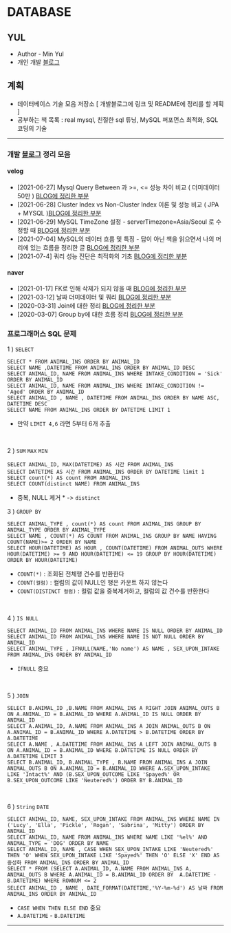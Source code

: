 DATABASE
============ 

YUL
------
* Author - Min Yul <br>
* 개인 개발 [블로그](https://velog.io/@minyul) <br>


계획
-------
* 데이터베이스 기술 모음 저장소 [ 개발블로그에 링크 및 README에 정리를 할 계획 ]
* 공부하는 책 목록 : real mysql, 친절한 sql 튜닝, MySQL 퍼포먼스 최적화, SQL 코딩의 기술
-------


### 개발 [블로그](https://velog.io/@minyul) 정리 모음

#### velog
* [2021-06-27] Mysql Query Between 과 >=, <= 성능 차이 비교 ( 더미데이터 50만 ) [BLOG에 정리한 부분](https://velog.io/@minyul/Mysql-Query-Between-%EA%B3%BC-%EC%84%B1%EB%8A%A5-%EC%B0%A8%EC%9D%B4-%EB%B9%84%EA%B5%90-%EB%8D%94%EB%AF%B8%EB%8D%B0%EC%9D%B4%ED%84%B0-50%EB%A7%8C)
* [2021-06-28] Cluster Index vs Non-Cluster Index 이론 및 성능 비교 ( JPA + MYSQL )[BLOG에 정리한 부분](https://velog.io/@minyul/Cluster-Index-vs-Non-Cluster-Index-%EC%9D%B4%EB%A1%A0-%EB%B0%8F-%EC%84%B1%EB%8A%A5-%EB%B9%84%EA%B5%90-JPA-MYSQL)
* [2021-06-29] MySQL TimeZone 설정 - serverTimezone=Asia/Seoul 로 수정할 때 [BLOG에 정리한 부분](https://velog.io/@minyul/MySQL-TimeZone-%EC%84%A4%EC%A0%95-serverTimezoneAsiaSeoul-%EB%A1%9C-%EC%88%98%EC%A0%95%ED%95%A0-%EB%95%8C)
* [2021-07-04] MySQL의 데이터 흐름 및 특징 - 답이 아닌 책을 읽으면서 나의 머리에 있는 흐름을 정리한 글 [BLOG에 정리한 부분](https://velog.io/@minyul/MySQL%EC%9D%98-%EB%8D%B0%EC%9D%B4%ED%84%B0-%ED%9D%90%EB%A6%84-%EB%B0%8F-%ED%8A%B9%EC%A7%95-%EB%8B%B5%EC%9D%B4-%EC%95%84%EB%8B%8C-%EC%B1%85%EC%9D%84-%EC%9D%BD%EC%9C%BC%EB%A9%B4%EC%84%9C-%EB%82%98%EC%9D%98-%EB%A8%B8%EB%A6%AC%EC%97%90-%EC%9E%88%EB%8A%94-%ED%9D%90%EB%A6%84%EC%9D%84-%EC%A0%95%EB%A6%AC%ED%95%9C-%EA%B8%80)
* [2021-07-4] 쿼리 성능 진단은 최적화의 기초 [BLOG에 정리한 부분](https://velog.io/@minyul/%EC%BF%BC%EB%A6%AC-%EC%84%B1%EB%8A%A5-%EC%A7%84%EB%8B%A8%EC%9D%80-%EC%B5%9C%EC%A0%81%ED%99%94%EC%9D%98-%EA%B8%B0%EC%B4%88)
#### naver 
* [2021-01-17] FK로 인해 삭제가 되지 않을 때 [BLOG에 정리한 부분](https://blog.naver.com/ggomjae/222210143484)
* [2021-03-12] 날짜 더미데이터 및 쿼리 [BLOG에 정리한 부분](https://blog.naver.com/ggomjae/222272961474)
* [2020-03-31] Join에 대한 정리 [BLOG에 정리한 부분](https://blog.naver.com/ggomjae/221883631299)
* [2020-03-07] Group by에 대한 흐름 정리 [BLOG에 정리한 부분](https://blog.naver.com/ggomjae/221842203247)

### 프로그래머스 SQL 문제 
1 ) ```SELECT```

```mysql based
SELECT * FROM ANIMAL_INS ORDER BY ANIMAL_ID
SELECT NAME ,DATETIME FROM ANIMAL_INS ORDER BY ANIMAL_ID DESC
SELECT ANIMAL_ID, NAME FROM ANIMAL_INS WHERE INTAKE_CONDITION = 'Sick' ORDER BY ANIMAL_ID
SELECT ANIMAL_ID, NAME FROM ANIMAL_INS WHERE INTAKE_CONDITION != 'Aged' ORDER BY ANIMAL_ID
SELECT ANIMAL_ID , NAME , DATETIME FROM ANIMAL_INS ORDER BY NAME ASC, DATETIME DESC
SELECT NAME FROM ANIMAL_INS ORDER BY DATETIME LIMIT 1
```
* 만약 ```LIMIT 4,6``` 라면 5부터 6개 추출

<br>

2 ) ```SUM``` ```MAX``` ```MIN```

```mysql based
SELECT ANIMAL_ID, MAX(DATETIME) AS 시간 FROM ANIMAL_INS
SELECT DATETIME AS 시간 FROM ANIMAL_INS ORDER BY DATETIME limit 1
SELECT count(*) AS count FROM ANIMAL_INS
SELECT COUNT(distinct NAME) FROM ANIMAL_INS
``` 
* 중복, NULL 제거 * -> ```distinct```
  <br>

3 ) ```GROUP BY```

```mysql based
SELECT ANIMAL_TYPE , count(*) AS count FROM ANIMAL_INS GROUP BY ANIMAL_TYPE ORDER BY ANIMAL_TYPE
SELECT NAME , COUNT(*) AS COUNT FROM ANIMAL_INS GROUP BY NAME HAVING COUNT(NAME)>= 2 ORDER BY NAME
SELECT HOUR(DATETIME) AS HOUR , COUNT(DATETIME) FROM ANIMAL_OUTS WHERE HOUR(DATETIME) >= 9 AND HOUR(DATETIME) <= 19 GROUP BY HOUR(DATETIME) ORDER BY HOUR(DATETIME)

``` 
* ```COUNT(*)``` : 조회된 전체행 건수를 반환한다
* ```COUNT(컬럼)``` : 컬럼의 값이 NULL인 행은 카운트 하지 않는다
* ```COUNT(DISTINCT 컬럼)``` : 컬럼 값을 중복제거하고, 컬럼의 값 건수를 반환한다

<br>

4 ) ```IS NULL```

```mysql based
SELECT ANIMAL_ID FROM ANIMAL_INS WHERE NAME IS NULL ORDER BY ANIMAL_ID
SELECT ANIMAL_ID FROM ANIMAL_INS WHERE NAME IS NOT NULL ORDER BY ANIMAL_ID
SELECT ANIMAL_TYPE , IFNULL(NAME,'No name') AS NAME , SEX_UPON_INTAKE FROM ANIMAL_INS ORDER BY ANIMAL_ID
``` 
* ```IFNULL``` 중요

<br>

5 ) ```JOIN```

```mysql based
SELECT B.ANIMAL_ID ,B.NAME FROM ANIMAL_INS A RIGHT JOIN ANIMAL_OUTS B ON A.ANIMAL_ID = B.ANIMAL_ID WHERE A.ANIMAL_ID IS NULL ORDER BY ANIMAL_ID
SELECT A.ANIMAL_ID, A.NAME FROM ANIMAL_INS A JOIN ANIMAL_OUTS B ON A.ANIMAL_ID = B.ANIMAL_ID WHERE A.DATETIME > B.DATETIME ORDER BY A.DATETIME
SELECT A.NAME , A.DATETIME FROM ANIMAL_INS A LEFT JOIN ANIMAL_OUTS B  ON A.ANIMAL_ID = B.ANIMAL_ID WHERE B.DATETIME IS NULL ORDER BY A.DATETIME LIMIT 3
SELECT B.ANIMAL_ID, B.ANIMAL_TYPE , B.NAME FROM ANIMAL_INS A JOIN ANIMAL_OUTS B ON A.ANIMAL_ID = B.ANIMAL_ID WHERE A.SEX_UPON_INTAKE LIKE 'Intact%' AND (B.SEX_UPON_OUTCOME LIKE 'Spayed%' OR B.SEX_UPON_OUTCOME LIKE 'Neutered%') ORDER BY B.ANIMAL_ID
``` 

<br>

6 ) ```String``` ```DATE```

```mysql based
SELECT ANIMAL_ID, NAME, SEX_UPON_INTAKE FROM ANIMAL_INS WHERE NAME IN ('Lucy', 'Ella', 'Pickle', 'Rogan', 'Sabrina', 'Mitty') ORDER BY ANIMAL_ID
SELECT ANIMAL_ID, NAME FROM ANIMAL_INS WHERE NAME LIKE '%el%' AND ANIMAL_TYPE = 'DOG' ORDER BY NAME
SELECT ANIMAL_ID, NAME , CASE WHEN SEX_UPON_INTAKE LIKE 'Neutered%' THEN 'O' WHEN SEX_UPON_INTAKE LIKE 'Spayed%' THEN 'O' ELSE 'X' END AS 중성화 FROM ANIMAL_INS ORDER BY ANIMAL_ID
SELECT * FROM (SELECT A.ANIMAL_ID, A.NAME FROM ANIMAL_INS A, ANIMAL_OUTS B WHERE A.ANIMAL_ID = B.ANIMAL_ID ORDER BY  A.DATETIME - B.DATETIME) WHERE ROWNUM <= 2
SELECT ANIMAL_ID , NAME , DATE_FORMAT(DATETIME,'%Y-%m-%d') AS 날짜 FROM ANIMAL_INS ORDER BY ANIMAL_ID
``` 
* ```CASE WHEN THEN ELSE END``` 중요
* ```A.DATETIME``` - ```B.DATETIME```
-------
